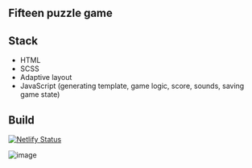 ## Fifteen puzzle game

## Stack
- HTML
- SCSS
- Adaptive layout
- JavaScript (generating template, game logic, score, sounds, saving game state)

## Build
[![Netlify Status](https://api.netlify.com/api/v1/badges/88b75f95-b539-4b60-a946-9b2a48c00402/deploy-status)](https://app.netlify.com/sites/rs-school-fifteen-puzzle-game/deploys)

![image](https://user-images.githubusercontent.com/104133016/234105833-d21da86f-3245-4214-b833-3cb3d2f27218.png)
